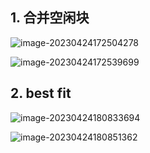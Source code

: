 ## 1. 合并空闲块

![image-20230424172504278](P:\CS334-OS\ass05\code1.png)

![image-20230424172539699](P:\CS334-OS\ass05\code2.png)



## 2. best fit

![image-20230424180833694](P:\CS334-OS\ass05\code3.png)

![image-20230424180851362](P:\CS334-OS\ass05\code4.png)